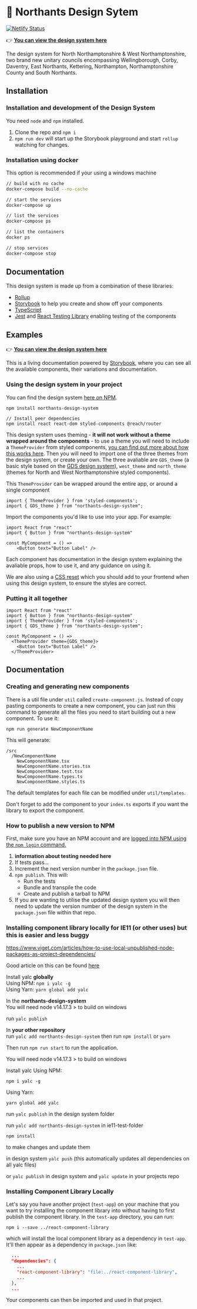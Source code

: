 # 🎨 Northants Design Sytem

[![Netlify Status](https://api.netlify.com/api/v1/badges/19c44b04-97ec-4066-84f8-fd7106d00996/deploy-status)](https://app.netlify.com/sites/elated-pasteur-e85c66/deploys)

👉 **[You can view the design system here](https://northants-design-system.netlify.app)**

The design system for North Northamptonshire & West Northamptonshire, two brand new unitary councils encompassing Wellingborough, Corby, Daventry, East Northants, Kettering, Northampton, Northamptonshire County and South Northants.


## Installation

### Installation and development of the Design System 

You need `node` and `npm` installed.

1. Clone the repo and `npm i`
2. `npm run dev` will start up the Storybook playground and start `rollup` watching for changes.


### Installation using docker

This option is recommended if your using a windows machine

```sh
// build with no cache
docker-compose build --no-cache

// start the services
docker-compose up

// list the services
docker-compose ps

// list the containers
docker ps

// stop services
docker-compose stop
```


## Documentation


This design system is made up from a combination of these libraries:

- [Rollup](https://github.com/rollup/rollup)
- [Storybook](https://storybook.js.org/) to help you create and show off your components
- [TypeScript](https://www.typescriptlang.org/)
- [Jest](https://jestjs.io/) and [React Testing Library](https://github.com/testing-library/react-testing-library) enabling testing of the components




## Examples


👉 **[You can view the design system here](https://northants-design-system.netlify.app)**

This is a living documentation powered by [Storybook](https://storybook.js.org/), where you can see all the available components, their variations and documentation.



### Using the design system in your project



You can find the design system [here on NPM](https://www.npmjs.com/package/northants-design-system).

```
npm install northants-design-system

// Install peer dependencies
npm install react react-dom styled-components @reach/router
```

This design system uses theming - **it will not work without a theme wrapped around the components** - to use a theme you will need to include a `ThemeProvider` from styled components, [you can find out more about how this works here](https://styled-components.com/docs/advanced#theming). Then you will need to import one of the three themes from the design system, or create your own. The three avaliable are `GDS_theme` (a basic style based on the [GDS design system](https://design-system.service.gov.uk/)), `west_theme` and `north_theme` (themes for North and West Northamptonshire styled components). 

This `ThemeProvider` can be wrapped around the entire app, or around a single component

```
import { ThemeProvider } from 'styled-components';
import { GDS_theme } from "northants-design-system";

```

Import the components you'd like to use into your app. For example:

```
import React from "react"
import { Button } from "northants-design-system"

const MyComponent = () =>
    <Button text="Button Label" />
```

Each component has documentation in the design system explaining the avaliable props, how to use it, and any guidance on using it.

We are also using a [CSS reset](http://meyerweb.com/eric/tools/css/reset/) which you should add to your frontend when using this design system, to ensure the styles are correct.

### Putting it all together

```
import React from "react"
import { Button } from "northants-design-system"
import { ThemeProvider } from 'styled-components';
import { GDS_theme } from "northants-design-system";

const MyComponent = () =>
  <ThemeProvider theme={GDS_theme}>
    <Button text="Button Label" />
  </ThemeProvider>
```


## Documentation


### Creating and generating new components

There is a util file under `util` called `create-component.js`. Instead of copy pasting components to create a new component, you can just run this command to generate all the files you need to start building out a new component. To use it:

```
npm run generate NewComponentName
```

This will generate:

```
/src
  /NewComponentName
    NewComponentName.tsx
    NewComponentName.stories.tsx
    NewComponentName.test.tsx
    NewComponentName.types.ts
    NewComponentName.styles.ts
```

The default templates for each file can be modified under `util/templates`.

Don't forget to add the component to your `index.ts` exports if you want the library to export the component.




### How to publish a new version to NPM
First, make sure you have an NPM account and are [logged into NPM using the `npm login` command.](https://docs.npmjs.com/creating-a-new-npm-user-account)

1. **information about testing needed here**
2. If tests pass...
2. Increment the next version number in the `package.json` file.
3. `npm publish`. This will:
    - Run the tests
    - Bundle and transpile the code
    - Create and publish a tarball to NPM
4. If you are wanting to utilise the updated design system you will then need to update the version number of the design system in the `package.json` file within that repo.




### Installing component library locally for IE11 (or other uses) but this is easier and less buggy

https://www.viget.com/articles/how-to-use-local-unpublished-node-packages-as-project-dependencies/


Good article on this can be found [here](https://www.viget.com/articles/how-to-use-local-unpublished-node-packages-as-project-dependencies/)

Install yalc **globally**    
Using NPM: `npm i yalc -g`  
Using Yarn: `yarn global add yalc`  

In the **northants-design-system**  
You will need node v14.17.3 > to build on windows

run `yalc publish`

In **your other repository**  
run `yalc add northants-design-system` then run `npm install` or `yarn`

Then run `npm run start` to run the application.



You will need node v14.17.3 > to build on windows

Install yalc 
Using NPM:

`npm i yalc -g`

Using Yarn:

`yarn global add yalc`


run `yalc publish` in the design system folder

run `yalc add northants-design-system` in ie11-test-folder


`npm install`

to make changes and update them 

in design system `yalc push` (this automatically updates all dependencies on all yalc files)

or `yalc publish` in design system and `yalc update` in your projects repo




### Installing Component Library Locally

Let's say you have another project (`test-app`) on your machine that you want to try installing the component library into without having to first publish the component library. In the `test-app` directory, you can run:

```
npm i --save ../react-component-library
```

which will install the local component library as a dependency in `test-app`. It'll then appear as a dependency in `package.json` like:

```JSON
  ...
  "dependencies": {
    ...
    "react-component-library": "file:../react-component-library",
    ...
  },
  ...
```

Your components can then be imported and used in that project.
